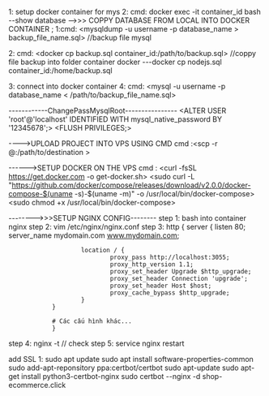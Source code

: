 1: setup docker container for mys
2: cmd: docker exec -it container_id bash
--show database 
-->>> COPPY DATABASE FROM LOCAL INTO DOCKER CONTAINER ;
1:cmd:  <mysqldump -u username -p database_name > backup_file_name.sql> //backup file mysql

2: cmd: <docker cp backup.sql container_id:/path/to/backup.sql>  //coppy file backup into folder container docker
        ---docker cp nodejs.sql container_id:/home/backup.sql

3: connect into docker container 
4: cmd: <mysql -u username -p database_name < /path/to/backup_file_name.sql>


------------ChangePassMysqlRoot----------------
<ALTER USER 'root'@'localhost' IDENTIFIED WITH mysql_native_password BY '12345678';>
<FLUSH PRIVILEGES;>


---->UPLOAD PROJECT INTO VPS USING CMD
cmd :<scp -r <your-project-directory> <user>@<host>:/path/to/destination >

------>SETUP DOCKER ON THE VPS 
cmd :   <curl -fsSL https://get.docker.com -o get-docker.sh>
        <sudo sh get-docker.sh>
        <sudo curl -L "https://github.com/docker/compose/releases/download/v2.0.0/docker-compose-$(uname -s)-$(uname -m)" -o /usr/local/bin/docker-compose>
        <sudo chmod +x /usr/local/bin/docker-compose>


-------->>>SETUP NGINX CONFIG--------
step 1: bash into container nginx 
step 2: vim /etc/nginx/nginx.conf
step 3: http {
                server {
                        listen 80;
                        server_name mydomain.com www.mydomain.com;

                        location / {
                                proxy_pass http://localhost:3055;
                                proxy_http_version 1.1;
                                proxy_set_header Upgrade $http_upgrade;
                                proxy_set_header Connection 'upgrade';
                                proxy_set_header Host $host;
                                proxy_cache_bypass $http_upgrade;
                        }
                }

                # Các cấu hình khác...
                }
step 4: nginx -t // check 
step 5: service nginx restart 

add SSL 
1:
sudo apt update
sudo apt install software-properties-common
sudo add-apt-reponsitory ppa:certbot/certbot
sudo apt-update
sudo apt-get install python3-certbot-nginx
sudo certbot --nginx -d shop-ecommerce.click
